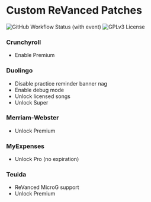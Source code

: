 # Custom ReVanced Patches

![GitHub Workflow Status (with event)](https://img.shields.io/github/actions/workflow/status/hoo-dles/revanced-custom-patches/release.yml)
![GPLv3 License](https://img.shields.io/badge/License-GPL%20v3-yellow.svg)

### Crunchyroll

- Enable Premium

### Duolingo

- Disable practice reminder banner nag
- Enable debug mode
- Unlock licensed songs
- Unlock Super

### Merriam-Webster

- Unlock Premium

### MyExpenses

- Unlock Pro (no expiration)

### Teuida

- ReVanced MicroG support
- Unlock Premium